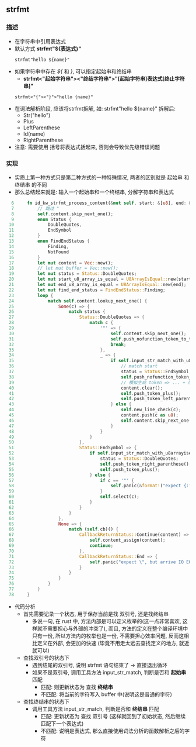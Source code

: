 ## strfmt
### 描述
- 在字符串中引用表达式
- 默认方式 **strfmt"${表达式}"**
	```lions-language
	strfmt"hello ${name}"
	```
- 如果字符串中存在 *${* 和 *}*, 可以指定起始串和终结串
	- **strfmt<"起始字符串"><"终结字符串">"[起始字符串]表达式[终止字符串]"**
	```lions-language
	strfmt<"{"><"}">"hello {name}"
	```
- 在词法解析阶段, 应该将strfmt拆解, 如: strfmt"hello ${name}" 拆解后:
	- Str("hello")
	- Plus
	- LeftParenthese
	- Id(name)
	- RightParenthese
- 注意: 需要使用 括号将表达式括起来, 否则会导致优先级错误问题

### 实现
- 实质上第一种方式只是第二种方式的一种特殊情况, 两者的区别就是 起始串 和 终结串 的不同
- 那么总结起来就是: 输入一个起始串和一个终结串, 分解字符串和表达式
```rust
  6     fn id_kw_strfmt_process_content(&mut self, start: &[u8], end: &[u8]) {
  7         // 跳过 "
  8         self.content.skip_next_one();
  9         enum Status {
 10             DoubleQuotes,
 11             EndSymbol
 12         }
 13         enum FindEndStatus {
 14             Finding,
 15             NotFound
 16         }
 17         let mut content = Vec::new();
 18         // let mut buffer = Vec::new();
 19         let mut status = Status::DoubleQuotes;
 20         let mut start_u8_array_is_equal = U8ArrayIsEqual::new(start);
 21         let mut end_u8_array_is_equal = U8ArrayIsEqual::new(end);
 22         let mut find_end_status = FindEndStatus::Finding;
 23         loop {
 24             match self.content.lookup_next_one() {
 25                 Some(c) => {
 26                     match status {
 27                         Status::DoubleQuotes => {
 28                             match c {
 29                                 '"' => {
 30                                     self.content.skip_next_one();
 31                                     self.push_nofunction_token_to_token_buffer(TokenType::Str(content.clone()));
 32                                     break;
 33                                 },
 34                                 _ => {
 35                                     if self.input_str_match_with_u8arrayisequal(&mut start_u8_array_is_equal) {
 36                                         // match start
 37                                         status = Status::EndSymbol;
 38                                         self.push_nofunction_token_to_token_buffer(TokenType::Str(content.clone()));
 39                                         // 模拟生成 token => ... + (...) + ...
 40                                         content.clear();
 41                                         self.push_token_plus();
 42                                         self.push_token_left_parenthese();
 43                                     } else {
 44                                         self.new_line_check(c);
 45                                         content.push(c as u8);
 46                                         self.content.skip_next_one();
 47                                     }
 48                                 }
 49                             }
 50                         },
 51                         Status::EndSymbol => {
 52                             if self.input_str_match_with_u8arrayisequal(&mut end_u8_array_is_equal) {
 53                                 status = Status::DoubleQuotes;
 54                                 self.push_token_right_parenthese();
 55                                 self.push_token_plus();
 56                             } else {
 57                                 if c == '"' {
 58                                     self.panic(&format!("expect {:?}, but arrive \"", &unsafe{String::from_utf8_unchecked(end.to_vec())}));
 59                                 }
 60                                 self.select(c);
 61                             }
 62                         }
 63                     }
 64                 },
 65                 None => {
 66                     match (self.cb)() {
 67                         CallbackReturnStatus::Continue(content) => {
 68                             self.content_assign(content);
 69                             continue;
 70                         },
 71                         CallbackReturnStatus::End => {
 72                             self.panic("expect \", but arrive IO EOF");
 73                         }
 74                     }
 75                 }
 76             }
 77         }
 78     }
```
- 代码分析
	- 首先需要记录一个状态, 用于保存当前是找 双引号, 还是找终结串
		* 多说一句, 在 rust 中, 方法内部是可以定义枚举的(这一点非常喜欢, 这样就不需要担心与外部的冲突了), 而且, 方法的定义在整个编译环境中只有一份, 所以方法内的枚举也是一份, 不需要担心效率问题, 反而这相比定义在外部, 会更加的快速 (毕竟不用走太远去查找定义的地方, 就近就可以)
	- 查找双引号的状态下
		- 遇到结尾的双引号, 说明 strfmt 语句结束了 -> 直接退出循环
		- 如果不是双引号, 调用工具方法 input_str_match, 判断是否和 **起始串** 匹配
			* 匹配: 则更新状态为 查找 **终结串**
			* 不匹配: 将当前的字符写入 buffer 中(说明这是普通的字符)
	- 查找终结串的状态下
		- 调用工具方法 input_str_match, 判断是否和 **终结串** 匹配
			* 匹配: 更新状态为 查找 双引号 (这样就回到了初始状态, 然后继续匹配下一个表达式)
			* 不匹配: 说明是表达式, 那么直接使用词法分析的函数解析之后的字符

